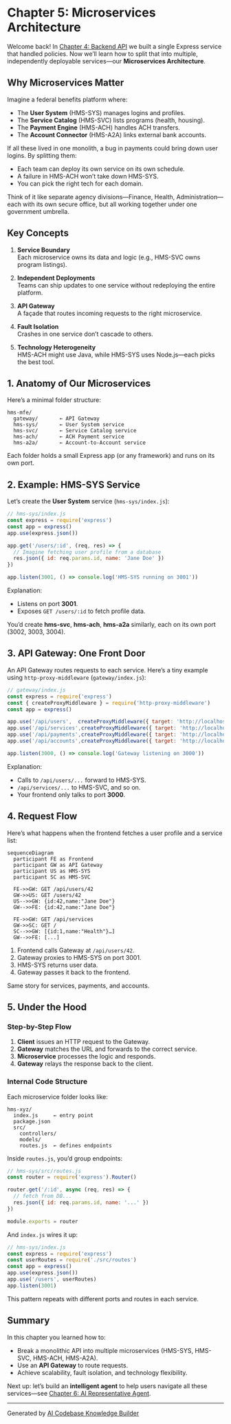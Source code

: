 # Chapter 5: Microservices Architecture

Welcome back! In [Chapter 4: Backend API](04_backend_api_.md) we built a single Express service that handled policies. Now we’ll learn how to split that into multiple, independently deployable services—our **Microservices Architecture**.

## Why Microservices Matter

Imagine a federal benefits platform where:

- The **User System** (HMS-SYS) manages logins and profiles.
- The **Service Catalog** (HMS-SVC) lists programs (health, housing).
- The **Payment Engine** (HMS-ACH) handles ACH transfers.
- The **Account Connector** (HMS-A2A) links external bank accounts.

If all these lived in one monolith, a bug in payments could bring down user logins. By splitting them:

- Each team can deploy its own service on its own schedule.
- A failure in HMS-ACH won’t take down HMS-SYS.
- You can pick the right tech for each domain.

Think of it like separate agency divisions—Finance, Health, Administration—each with its own secure office, but all working together under one government umbrella.

## Key Concepts

1. **Service Boundary**  
   Each microservice owns its data and logic (e.g., HMS-SVC owns program listings).

2. **Independent Deployments**  
   Teams can ship updates to one service without redeploying the entire platform.

3. **API Gateway**  
   A façade that routes incoming requests to the right microservice.

4. **Fault Isolation**  
   Crashes in one service don’t cascade to others.

5. **Technology Heterogeneity**  
   HMS-ACH might use Java, while HMS-SYS uses Node.js—each picks the best tool.

## 1. Anatomy of Our Microservices

Here’s a minimal folder structure:

```
hms-mfe/
  gateway/       ← API Gateway
  hms-sys/       ← User System service
  hms-svc/       ← Service Catalog service
  hms-ach/       ← ACH Payment service
  hms-a2a/       ← Account-to-Account service
```

Each folder holds a small Express app (or any framework) and runs on its own port.

## 2. Example: HMS-SYS Service

Let’s create the **User System** service (`hms-sys/index.js`):

```js
// hms-sys/index.js
const express = require('express')
const app = express()
app.use(express.json())

app.get('/users/:id', (req, res) => {
  // Imagine fetching user profile from a database
  res.json({ id: req.params.id, name: 'Jane Doe' })
})

app.listen(3001, () => console.log('HMS-SYS running on 3001'))
```

Explanation:
- Listens on port **3001**.
- Exposes `GET /users/:id` to fetch profile data.

You’d create **hms-svc**, **hms-ach**, **hms-a2a** similarly, each on its own port (3002, 3003, 3004).

## 3. API Gateway: One Front Door

An API Gateway routes requests to each service. Here’s a tiny example using `http-proxy-middleware` (`gateway/index.js`):

```js
// gateway/index.js
const express = require('express')
const { createProxyMiddleware } = require('http-proxy-middleware')
const app = express()

app.use('/api/users',  createProxyMiddleware({ target: 'http://localhost:3001', changeOrigin: true }))
app.use('/api/services',createProxyMiddleware({ target: 'http://localhost:3002' }))
app.use('/api/payments',createProxyMiddleware({ target: 'http://localhost:3003' }))
app.use('/api/accounts',createProxyMiddleware({ target: 'http://localhost:3004' }))

app.listen(3000, () => console.log('Gateway listening on 3000'))
```

Explanation:
- Calls to `/api/users/...` forward to HMS-SYS.
- `/api/services/...` to HMS-SVC, and so on.
- Your frontend only talks to port **3000**.

## 4. Request Flow

Here’s what happens when the frontend fetches a user profile and a service list:

```mermaid
sequenceDiagram
  participant FE as Frontend
  participant GW as API Gateway
  participant US as HMS-SYS
  participant SC as HMS-SVC

  FE->>GW: GET /api/users/42
  GW->>US: GET /users/42
  US-->>GW: {id:42,name:"Jane Doe"}
  GW-->>FE: {id:42,name:"Jane Doe"}

  FE->>GW: GET /api/services
  GW->>SC: GET /
  SC-->>GW: [{id:1,name:"Health"}…]
  GW-->>FE: [...]
```

1. Frontend calls Gateway at `/api/users/42`.  
2. Gateway proxies to HMS-SYS on port 3001.  
3. HMS-SYS returns user data.  
4. Gateway passes it back to the frontend.

Same story for services, payments, and accounts.

## 5. Under the Hood

### Step-by-Step Flow
1. **Client** issues an HTTP request to the Gateway.  
2. **Gateway** matches the URL and forwards to the correct service.  
3. **Microservice** processes the logic and responds.  
4. **Gateway** relays the response back to the client.

### Internal Code Structure

Each microservice folder looks like:

```
hms-xyz/
  index.js     ← entry point
  package.json
  src/
    controllers/
    models/
    routes.js  ← defines endpoints
```

Inside `routes.js`, you’d group endpoints:

```js
// hms-sys/src/routes.js
const router = require('express').Router()

router.get('/:id', async (req, res) => {
  // fetch from DB...
  res.json({ id: req.params.id, name: '...' })
})

module.exports = router
```

And `index.js` wires it up:

```js
// hms-sys/index.js
const express = require('express')
const userRoutes = require('./src/routes')
const app = express()
app.use(express.json())
app.use('/users', userRoutes)
app.listen(3001)
```

This pattern repeats with different ports and routes in each service.

## Summary

In this chapter you learned how to:

- Break a monolithic API into multiple microservices (HMS-SYS, HMS-SVC, HMS-ACH, HMS-A2A).  
- Use an **API Gateway** to route requests.  
- Achieve scalability, fault isolation, and technology flexibility.  

Next up: let’s build an **intelligent agent** to help users navigate all these services—see [Chapter 6: AI Representative Agent](06_ai_representative_agent_.md).

---

Generated by [AI Codebase Knowledge Builder](https://github.com/The-Pocket/Tutorial-Codebase-Knowledge)